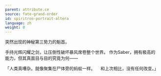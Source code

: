 ```yaml
---
parent: attribute.ce
source: fate-grand-order
id: spiritron-portrait-altera
language: zh
weight: 0
---
```


突然出现的神秘第三势力的魁首。

手持光辉闪耀之剑，让压倒性破坏暴风席卷整个世界。
作为Saber，拥有极高的能力，但其真面目与目的究竟为何——

「人类真嘈杂。就像聚集在尸体旁的蚂蚁一样。
　和上次相比，没有任何改变。」

